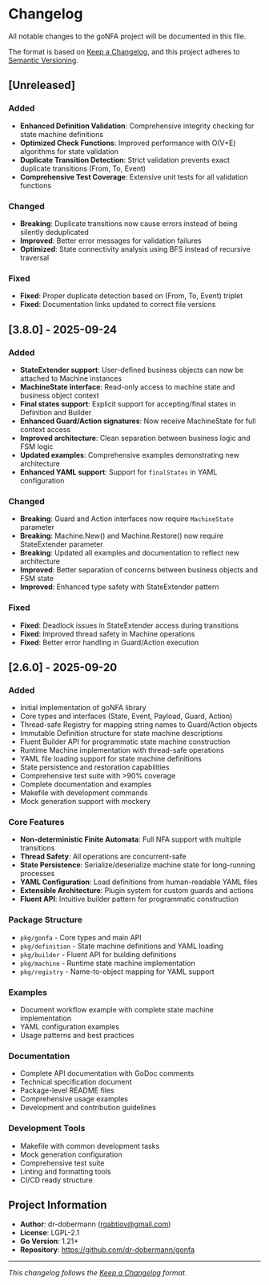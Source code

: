 # Changelog

All notable changes to the goNFA project will be documented in this file.

The format is based on [Keep a Changelog](https://keepachangelog.com/en/1.0.0/),
and this project adheres to [Semantic Versioning](https://semver.org/spec/v2.0.0.html).

## [Unreleased]

### Added
- **Enhanced Definition Validation**: Comprehensive integrity checking for state machine definitions
- **Optimized Check Functions**: Improved performance with O(V+E) algorithms for state validation
- **Duplicate Transition Detection**: Strict validation prevents exact duplicate transitions (From, To, Event)
- **Comprehensive Test Coverage**: Extensive unit tests for all validation functions

### Changed
- **Breaking**: Duplicate transitions now cause errors instead of being silently deduplicated
- **Improved**: Better error messages for validation failures
- **Optimized**: State connectivity analysis using BFS instead of recursive traversal

### Fixed
- **Fixed**: Proper duplicate detection based on (From, To, Event) triplet
- **Fixed**: Documentation links updated to correct file versions

## [3.8.0] - 2025-09-24

### Added
- **StateExtender support**: User-defined business objects can now be attached to Machine instances
- **MachineState interface**: Read-only access to machine state and business object context
- **Final states support**: Explicit support for accepting/final states in Definition and Builder
- **Enhanced Guard/Action signatures**: Now receive MachineState for full context access
- **Improved architecture**: Clean separation between business logic and FSM logic
- **Updated examples**: Comprehensive examples demonstrating new architecture
- **Enhanced YAML support**: Support for `finalStates` in YAML configuration

### Changed
- **Breaking**: Guard and Action interfaces now require `MachineState` parameter
- **Breaking**: Machine.New() and Machine.Restore() now require StateExtender parameter
- **Breaking**: Updated all examples and documentation to reflect new architecture
- **Improved**: Better separation of concerns between business objects and FSM state
- **Improved**: Enhanced type safety with StateExtender pattern

### Fixed
- **Fixed**: Deadlock issues in StateExtender access during transitions
- **Fixed**: Improved thread safety in Machine operations
- **Fixed**: Better error handling in Guard/Action execution

## [2.6.0] - 2025-09-20

### Added
- Initial implementation of goNFA library
- Core types and interfaces (State, Event, Payload, Guard, Action)
- Thread-safe Registry for mapping string names to Guard/Action objects
- Immutable Definition structure for state machine descriptions
- Fluent Builder API for programmatic state machine construction
- Runtime Machine implementation with thread-safe operations
- YAML file loading support for state machine definitions
- State persistence and restoration capabilities
- Comprehensive test suite with >90% coverage
- Complete documentation and examples
- Makefile with development commands
- Mock generation support with mockery

### Core Features
- **Non-deterministic Finite Automata**: Full NFA support with multiple transitions
- **Thread Safety**: All operations are concurrent-safe
- **State Persistence**: Serialize/deserialize machine state for long-running processes
- **YAML Configuration**: Load definitions from human-readable YAML files
- **Extensible Architecture**: Plugin system for custom guards and actions
- **Fluent API**: Intuitive builder pattern for programmatic construction

### Package Structure
- `pkg/gonfa` - Core types and main API
- `pkg/definition` - State machine definitions and YAML loading
- `pkg/builder` - Fluent API for building definitions
- `pkg/machine` - Runtime state machine implementation
- `pkg/registry` - Name-to-object mapping for YAML support

### Examples
- Document workflow example with complete state machine implementation
- YAML configuration examples
- Usage patterns and best practices

### Documentation
- Complete API documentation with GoDoc comments
- Technical specification document
- Package-level README files
- Comprehensive usage examples
- Development and contribution guidelines

### Development Tools
- Makefile with common development tasks
- Mock generation configuration
- Comprehensive test suite
- Linting and formatting tools
- CI/CD ready structure

## Project Information

- **Author**: dr-dobermann (rgabtiov@gmail.com)
- **License**: LGPL-2.1
- **Go Version**: 1.21+
- **Repository**: https://github.com/dr-dobermann/gonfa

---

*This changelog follows the [Keep a Changelog](https://keepachangelog.com/) format.*
